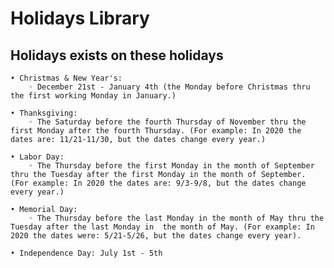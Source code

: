 # Holidays Library

## Holidays exists on these holidays

    • Christmas & New Year's: 
        ◦ December 21st - January 4th (the Monday before Christmas thru the first working Monday in January.)

    • Thanksgiving: 
        ◦ The Saturday before the fourth Thursday of November thru the first Monday after the fourth Thursday. (For example: In 2020 the dates are: 11/21-11/30, but the dates change every year.)

    • Labor Day: 
        ◦ The Thursday before the first Monday in the month of September thru the Tuesday after the first Monday in the month of September. (For example: In 2020 the dates are: 9/3-9/8, but the dates change every year.)

    • Memorial Day: 
        ◦ The Thursday before the last Monday in the month of May thru the Tuesday after the last Monday in  the month of May. (For example: In 2020 the dates were: 5/21-5/26, but the dates change every year).

    • Independence Day: July 1st - 5th
